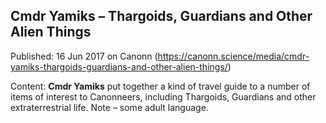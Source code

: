 ## Cmdr Yamiks &#8211; Thargoids, Guardians and Other Alien Things

Published: 16 Jun 2017 on Canonn (https://canonn.science/media/cmdr-yamiks-thargoids-guardians-and-other-alien-things/)

Content: **Cmdr Yamiks** put together a kind of travel guide to a number of items of interest to Canonneers, including Thargoids, Guardians and other extraterrestrial life. Note – some adult language.